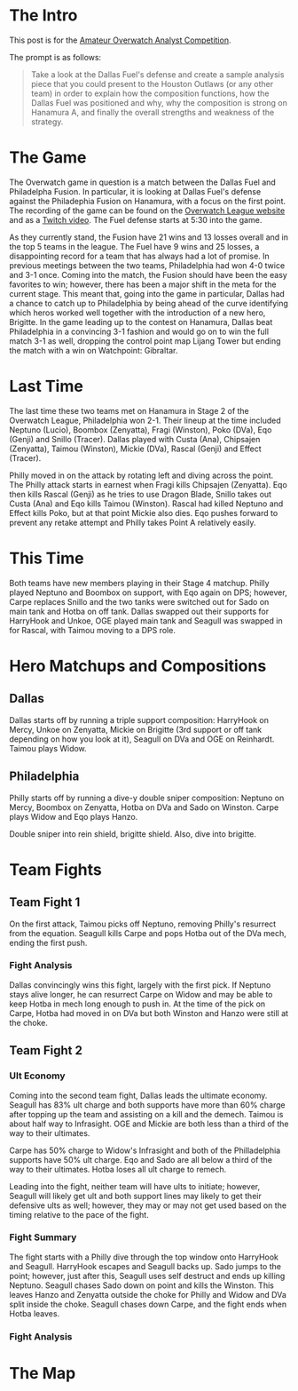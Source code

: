 # The Intro

This post is for the [Amateur Overwatch Analyst Competition](https://www.reddit.com/r/Competitiveoverwatch/comments/8mqsdd/amateur_overwatch_coaching_and_analysis_contest/).

The prompt is as follows:

> Take a look at the Dallas Fuel's defense and create a sample analysis piece that you could present to the Houston Outlaws (or any other team) in order to explain how the composition functions, how the Dallas Fuel was positioned and why, why the composition is strong on Hanamura A, and finally the overall strengths and weakness of the strategy.

# The Game

The Overwatch game in question is a match between the Dallas Fuel and Philadelpha Fusion. In particular, it is looking at Dallas Fuel's defense against the Philadephia Fusion on Hanamura, with a focus on the first point. The recording of the game can be found on the [Overwatch League website](https://overwatchleague.com/en-us/match/10466/game/10019) and as a [Twitch video](https://www.twitch.tv/videos/265968386). The Fuel defense starts at 5:30 into the game.

As they currently stand, the Fusion have 21 wins and 13 losses overall and in the top 5 teams in the league. The Fuel have 9 wins and 25 losses, a disappointing record for a team that has always had a lot of promise. In previous meetings between the two teams, Philadelphia had won 4-0 twice and 3-1 once. Coming into the match, the Fusion should have been the easy favorites to win; however, there has been a major shift in the meta for the current stage. This meant that, going into the game in particular, Dallas had a chance to catch up to Philadelphia by being ahead of the curve identifying which heros worked well together with the introduction of a new hero, Brigitte. In the game leading up to the contest on Hanamura, Dallas beat Philadelphia in a convincing 3-1 fashion and would go on to win the full match 3-1 as well, dropping the control point map Lijang Tower but ending the match with a win on Watchpoint: Gibraltar.

# Last Time

The last time these two teams met on Hanamura in Stage 2 of the Overwatch League, Philadelphia won 2-1. Their lineup at the time included Neptuno (Lucio), Boombox (Zenyatta), Fragi (Winston), Poko (DVa), Eqo (Genji) and Snillo (Tracer). Dallas played with Custa (Ana), Chipsajen (Zenyatta), Taimou (Winston), Mickie (DVa), Rascal (Genji) and Effect (Tracer).

Philly moved in on the attack by rotating left and diving across the point.
The Philly attack starts in earnest when Fragi kills Chipsajen (Zenyatta). Eqo then kills Rascal (Genji) as he tries to use Dragon Blade, Snillo takes out Custa (Ana) and Eqo kills Taimou (Winston). Rascal had killed Neptuno and Effect kills Poko, but at that point Mickie also dies. Eqo pushes forward to prevent any retake attempt and Philly takes Point A relatively easily.

# This Time

Both teams have new members playing in their Stage 4 matchup. Philly played Neptuno and Boombox on support, with Eqo again on DPS; however, Carpe replaces Snillo and the two tanks were switched out for Sado on main tank and Hotba on off tank. Dallas swapped out their supports for HarryHook and Unkoe, OGE played main tank and Seagull was swapped in for Rascal, with Taimou moving to a DPS role. 

# Hero Matchups and Compositions

## Dallas

Dallas starts off by running a triple support composition: HarryHook on Mercy, Unkoe on Zenyatta, Mickie on Brigitte (3rd support or off tank depending on how you look at it), Seagull on DVa and OGE on Reinhardt. Taimou plays Widow.

## Philadelphia

Philly starts off by running a dive-y double sniper composition: Neptuno on Mercy, Boombox on Zenyatta, Hotba on DVa and Sado on Winston. Carpe plays Widow and Eqo plays Hanzo.

Double sniper into rein shield, brigitte shield. Also, dive into brigitte.

# Team Fights

## Team Fight 1

On the first attack, Taimou picks off Neptuno, removing Philly's resurrect from the equation. Seagull kills Carpe and pops Hotba out of the DVa mech, ending the first push.

### Fight Analysis

Dallas convincingly wins this fight, largely with the first pick. If Neptuno stays alive longer, he can resurrect Carpe on Widow and may be able to keep Hotba in mech long enough to push in. At the time of the pick on Carpe, Hotba had moved in on DVa but both Winston and Hanzo were still at the choke.

## Team Fight 2

### Ult Economy

Coming into the second team fight, Dallas leads the ultimate economy. Seagull has 83% ult charge and both supports have more than 60% charge after topping up the team and assisting on a kill and the demech. Taimou is about half way to Infrasight. OGE and Mickie are both less than a third of the way to their ultimates. 

Carpe has 50% charge to Widow's Infrasight and both of the Philladelphia supports have 50% ult charge. Eqo and Sado are all below a third of the way to their ultimates. Hotba loses all ult charge to remech.

Leading into the fight, neither team will have ults to initiate; however, Seagull will likely get ult and both support lines may likely to get their defensive ults as well; however, they may or may not get used based on the timing relative to the pace of the fight.

### Fight Summary

The fight starts with a Philly dive through the top window onto HarryHook and Seagull. HarryHook escapes and Seagull backs up. Sado jumps to the point; however, just after this, Seagull uses self destruct and ends up killing Neptuno. Seagull chases Sado down on point and kills the Winston. This leaves Hanzo and Zenyatta outside the choke for Philly and Widow and DVa split inside the choke. Seagull chases down Carpe, and the fight ends when Hotba leaves.

### Fight Analysis


# The Map

